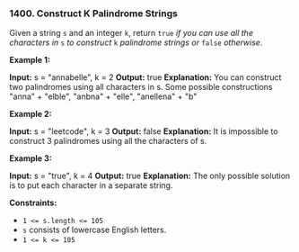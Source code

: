 ### 1400\. Construct K Palindrome Strings

Given a string `s` and an integer `k`, return `true` _if you can use all the characters in_ `s` _to construct_ `k` _palindrome strings or_ `false` _otherwise_.

**Example 1:**

**Input:** s = "annabelle", k = 2
**Output:** true
**Explanation:** You can construct two palindromes using all characters in s.
Some possible constructions "anna" + "elble", "anbna" + "elle", "anellena" + "b"

**Example 2:**

**Input:** s = "leetcode", k = 3
**Output:** false
**Explanation:** It is impossible to construct 3 palindromes using all the characters of s.

**Example 3:**

**Input:** s = "true", k = 4
**Output:** true
**Explanation:** The only possible solution is to put each character in a separate string.

**Constraints:**

*   `1 <= s.length <= 105`
*   `s` consists of lowercase English letters.
*   `1 <= k <= 105`
